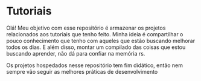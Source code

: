 # Tutoriais

Olá! Meu objetivo com esse repositório é armazenar os projetos relacionados aos tutoriais que tenho feito. Minha ideia é compartilhar o pouco conhecimento que tenho com aqueles que estão buscando melhorar todos os dias. E além disso, montar um compilado das coisas que estou buscando aprender, não dá para confiar na memória rs.

Os projetos hospedados nesse repositório tem fim didático, então nem sempre vão seguir as melhores práticas de desenvolvimento
